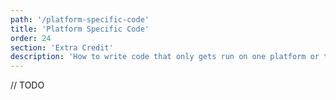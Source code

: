 ```yaml
---
path: '/platform-specific-code'
title: 'Platform Specific Code'
order: 24
section: 'Extra Credit'
description: 'How to write code that only gets run on one platform or the other'
---
```


// TODO
